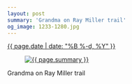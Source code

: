 ```yaml
---
layout: post
summary: 'Grandma on Ray Miller trail'
og_image: 1233-1280.jpg
---
```


<div class="post">
 <time>
  <a href="/1233">
   {{ page.date | date: "%B %-d, %Y" }}
  </a>
 </time>
 <a href="/1233">
  <figure data-taken="11/27/2020">
   <img alt="{{ page.summary }}" sizes="(min-width: 700px) 50vw, calc(100vw - 2rem)" src="{{ site.assets_url }}/1233-640.jpg" srcset="{{ site.assets_url }}/1233-320.jpg 320w, {{ site.assets_url }}/1233-640.jpg 640w, {{ site.assets_url }}/1233-960.jpg 960w, {{ site.assets_url }}/1233-1280.jpg 1280w"/>
  </figure>
 </a>
 <span>
  Grandma on Ray Miller trail
 </span>
</div>

